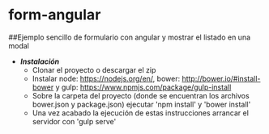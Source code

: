 # form-angular
##Ejemplo sencillo de formulario con angular y mostrar el listado en una modal

* ___Instalación___
	- Clonar el proyecto o descargar el zip
	- Instalar node: https://nodejs.org/en/, bower: http://bower.io/#install-bower y gulp: https://www.npmjs.com/package/gulp-install
	- Sobre la carpeta del proyecto (donde se encuentran los archivos bower.json y package.json) ejecutar 'npm install' y 'bower install'
	- Una vez acabado la ejecución de estas instrucciones arrancar el servidor con 'gulp serve'

